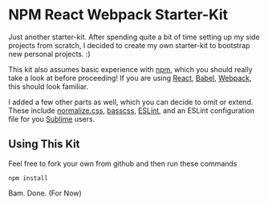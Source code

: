 # NPM React Webpack Starter-Kit

Just another starter-kit. After spending quite a bit of time setting up my side projects from scratch, I decided to create my own starter-kit to bootstrap new personal projects. :)

This kit also assumes basic experience with [npm](https://www.npmjs.com/), which you should really take a look at before proceeding! If you are using [React](http://facebook.github.io/react/), [Babel](https://babeljs.io/), [Webpack](https://github.com/webpack/webpack), this should look familiar. 

I added a few other parts as well, which you can decide to omit or extend. These include [normalize.css](http://necolas.github.io/normalize.css/), [basscss](http://www.basscss.com), [ESLint](https://www.npmjs.com/package/eslint-config-airbnb), and an ESLint configuration file for you [Sublime](http://www.sublimetext.com/) users.


## Using This Kit

Feel free to fork your own from github and then run these commands

    npm install

Bam. Done. (For Now)
